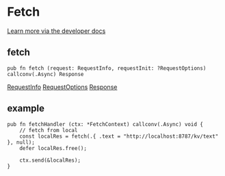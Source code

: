 # Fetch

[Learn more via the developer docs](https://developers.cloudflare.com/workers/runtime-apis/cache/)

## fetch
```zig
pub fn fetch (request: RequestInfo, requestInit: ?RequestOptions) callconv(.Async) Response
```

[RequestInfo](https://github.com/CraigglesO/workers-zig/blob/master/lib/bindings/request.zig#L79)
[RequestOptions](https://github.com/CraigglesO/workers-zig/blob/master/lib/bindings/request.zig#L101)
[Response](https://github.com/CraigglesO/workers-zig/blob/master/lib/bindings/response.zig#L63)


## example

```zig
pub fn fetchHandler (ctx: *FetchContext) callconv(.Async) void {
    // fetch from local
    const localRes = fetch(.{ .text = "http://localhost:8787/kv/text" }, null);
    defer localRes.free();

    ctx.send(&localRes);
}
```
